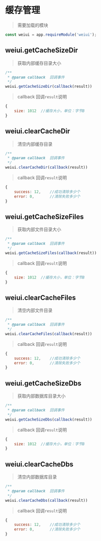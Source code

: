# 缓存管理

> 需要加载的模块

```js
const weiui = app.requireModule('weiui');
```

## weiui.getCacheSizeDir

> 获取内部缓存目录大小

```js
/**
 * @param callback  回调事件
 */
weiui.getCacheSizeDir(callback(result))
```

> callback 回调`result`说明

```js
{
    size: 1012  //缓存大小，单位：字节B
}
```

## weiui.clearCacheDir

> 清空内部缓存目录

```js
/**
 * @param callback  回调事件
 */
weiui.clearCacheDir(callback(result))
```

> callback 回调`result`说明

```js
{
    success: 12,    //成功清除多少个
    error: 0,       //清除失败多少个
}
```

## weiui.getCacheSizeFiles

> 获取内部文件目录大小

```js
/**
 * @param callback  回调事件
 */
weiui.getCacheSizeFiles(callback(result))
```

> callback 回调`result`说明

```js
{
    size: 1012  //缓存大小，单位：字节B
}
```

## weiui.clearCacheFiles 

> 清空内部文件目录

```js
/**
 * @param callback  回调事件
 */
weiui.clearCacheFiles(callback(result))
```

> callback 回调`result`说明

```js
{
    success: 12,    //成功清除多少个
    error: 0,       //清除失败多少个
}
```
## weiui.getCacheSizeDbs

> 获取内部数据库目录大小

```js
/**
 * @param callback  回调事件
 */
weiui.getCacheSizeDbs(callback(result))
```

> callback 回调`result`说明

```js
{
    size: 1012  //缓存大小，单位：字节B
}
```

## weiui.clearCacheDbs

> 清空内部数据库目录

```js
/**
 * @param callback  回调事件
 */
weiui.clearCacheDbs(callback(result))
```

> callback 回调`result`说明

```js
{
    success: 12,    //成功清除多少个
    error: 0,       //清除失败多少个
}
```


